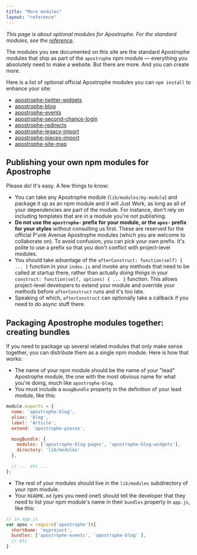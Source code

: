 ```yaml
---
title: "More modules"
layout: "reference"
---
```


*This page is about optional modules for Apostrophe. For the standard modules, see the [reference](modules/index.html).*

The modules you see documented on this site are the standard Apostrophe modules that ship as part of the `apostrophe` npm module — everything you absolutely need to make a website. But there are more. And you can create more.

Here is a list of optional official Apostrophe modules you can `npm install` to enhance your site:

* [apostrophe-twitter-widgets](https://npmjs.org/packages/apostrophe-twitter-widgets)
* [apostrophe-blog](https://npmjs.org/packages/apostrophe-blog)
* [apostrophe-events](https://npmjs.org/packages/apostrophe-events)
* [apostrophe-second-chance-login](https://npmjs.org/packages/apostrophe-second-chance-login)
* [apostrophe-redirects](https://npmjs.org/packages/apostrophe-redirects)
* [apostrophe-legacy-import](https://npmjs.org/packages/apostrophe-legacy-import)
* [apostrophe-pieces-import](https://npmjs.org/packages/apostrophe-pieces-import)
* [apostrophe-site-map](https://npmjs.org/packages/apostrophe-site-map)

## Publishing your own npm modules for Apostrophe

Please do! It's easy. A few things to know:

* You can take any Apostrophe module (`lib/modules/my-module`) and package it up as an npm module and it will Just Work, as long as all of your dependencies are part of the module. For instance, don't rely on including templates that are in a module you're not publishing.
* **Do not use the `apostrophe-` prefix for your module, or the `apos-` prefix for your styles** without consulting us first. These are reserved for the official P'unk Avenue Apostrophe modules (which you are welcome to collaborate on). To avoid confusion, you can pick your own prefix. It's polite to use a prefix so that you don't conflict with project-level modules.
* You should take advantage of the `afterConstruct: function(self) { ... }` function in your `index.js` and invoke any methods that need to be called at startup there, rather than actually *doing things* in your `construct: function(self, options) { ... }` function. This allows project-level developers to extend your module and override your methods before `afterConstruct` runs and it's too late.
* Speaking of which, `afterConstruct` can optionally take a callback if you need to do async stuff there.

## Packaging Apostrophe modules together: creating bundles

If you need to package up several related modules that only make sense together, you can distribute them as a single npm module. Here is how that works:

* The name of your npm module should be the name of your "lead" Apostrophe module, the one with the most obvious name for what you're doing, much like `apostrophe-blog`.
* You must include a `moogBundle` property in the definition of your lead module, like this:

```javascript
module.exports = {
  name: 'apostrophe-blog',
  alias: 'blog',
  label: 'Article',
  extend: 'apostrophe-pieces',

  moogBundle: {
    modules: ['apostrophe-blog-pages', 'apostrophe-blog-widgets'],
    directory: 'lib/modules'
  },

  // ... etc ...
};
```

* The rest of your modules should live in the `lib/modules` subdirectory of your npm module.
* Your `README.md` (yes you need one!) should tell the developer that they need to list your npm module's name in their `bundles` property in `app.js`, like this:

```javascript
// in app.js
var apos = require('apostrophe')({
  shortName: 'myproject',
  bundles: ['apostrophe-events', 'apostrophe-blog' ],
  // etc
}
```

